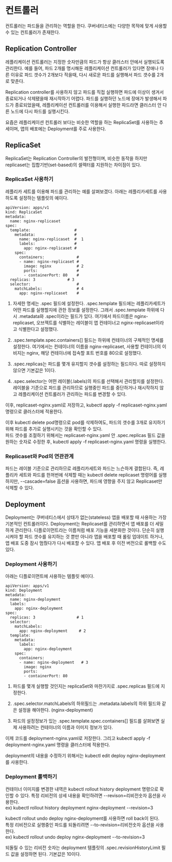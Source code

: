# 컨트롤러
컨트롤러는 파드들을 관리하는 역할을 한다. 쿠버네티스에는 다양한 목적에 맞게 사용할 수 있는 컨트롤러가 존재한다.  

## Replication Controller
레플리케이션 컨트롤러는 지정한 숫자만큼의 파드가 항상 클러스터 안에서 실행되도록 관리한다. 예를 들어, 파드 2개를 명시해둔
레플리케이션 컨트롤러가 있다면 장애나 다른 이유로 파드 갯수가 2개보다 적을때, 다시 새로운 파드를 실행해서 파드 갯수를 2개로 맞춘다.  
  
Replication controller를 사용하지 않고 파드를 직접 실행하면 파드에 이상이 생겨서 종료되거나 삭제됐을때 재시작하기 어렵다. 파드를 실행하던 노드에
장애가 발생해서 파드가 종료되었을때, 레플리케이션 컨트롤러를 이용해서 실행한 파드라면 클러스터 안 다른 노드에 다시 파드를 실행시킨다.  
  
요즘은 레플리케이션 컨트롤러 보다는 비슷한 역할을 하는 ReplicaSet를 사용하는 추세이며, 앱의 배포에는 Deployment를 주로 사용한다.  

## ReplicaSet
ReplicaSet는 Replication Controller의 발전형이며, 비슷한 동작을 하지만 replicaset는 집합기반(set-based)의 셀렉터를 지원하는 차이점이 있다.
### ReplicaSet 사용하기
레플리카 세트를 이용해 파드를 관리하는 예를 살펴보겠다. 아래는 레플리카세트를 사용하도록 설정하는 템플릿의 예이다.

~~~
apiVersion: apps/v1
kind: ReplicaSet
metadata:                        
  name: nginx-replicaset
spec:
  template:                   #
    metadata:                 #
      name: nginx-replicaset  #  1
      labels:                 #         
        app: nginx-replicaset #      
    spec:
      containers:              #
      - name: nginx-replicaset #
        image: nginx           # 2
        ports:                 #
        - containerPort: 80    #
  replicas: 3              # 3
  selector:                    #
    matchLabels:               # 4
      app: nginx-replicaset    # 
~~~
  
1. 자세한 명세는 .spec 필드에 설정한다. .spec.template 필드에는 레플리카세트가 어떤 파드를 실행할지에 관한 정보를 설정한다. 그래서 .spec.template
하위에 다시 .metadata와 .spec이라는 필드가 있다. 여기에서 파드이름은 nginx-replicaset, 오브젝트를 식별하는 레이블이 앱 컨테이너고 nginx-replicaset이라고 
식별한다고 설정했다.   
  
2. .spec.template.spec.containers[] 필드는 하위에 컨테이너의 구체적인 명세를 설정한다. 여기에서는 컨테이너의 이름을 nginx-replicaset, 사용할 컨테이너의
이비지는 nginx, 해당 컨테이너에 접속할 포트 번호를 80으로 설정했다.  
  
3. .spec.replicas는 파드를 몇개 유지할지 갯수를 설정하는 필드이다. 따로 설정하지 않으면 기본값은 1이다.  
  
4. .spec.selector는 어떤 레이블(.labels)의 파드를 선택해서 관리할지를 설정한다. 레이블을 기준으로 파드를 관리하므로 실행중인 파드를 중단하거나 재시작하지 않고
레플리케이션 컨트롤러가 관리하는 파드를 변경할 수 있다.  
  
이후, replicaset-nginx.yaml로 저장하고, kubectl apply -f replicaset-nginx.yaml 명령으로 클러스터에 적용한다.  

이후 kubectl delete pod명령으로 pod를 삭제하여도, 파드의 갯수를 3개로 유지하기 위해 파드를 추가로 실행시키는 것을 확인할 수 있다.  
파드 갯수를 조절하기 위해서는 replicaset-nginx.yaml 안 .spec.replicas 필드 값을 원하는 숫자로 수정한 후, kubectl apply -f replicaset-nginx.yaml 명령을 실행한다.  


### Replicaset와 Pod의 연관관계
파드는 레이블 기준으로 관리하므로 레플리카세트와 파드는 느슨하게 결합된다. 즉, 레플리카 세트와 파드를 한꺼번에 삭제할 때는 kubectl delete replicaset 명령어를 실행하지만,
--cascade=false 옵션을 사용하면, 파드에 영향을 주지 않고 Replicaset만 삭제할 수 있다.  


## Deployment
Deployment는 쿠버네티스에서 상태가 없는(stateless) 앱을 배포할 때 사용하는 가장 기본적인 컨트롤러이다. Deployment는 Replicaset를 관리하면서
앱 배포를 더 세밀하게 관리한다. 디플로이먼트라는 이름처럼 배포 기능을 세분화한 것이다. 단순히 실행시켜야 할 파드 갯수를 유지하는 것 뿐만 아니라
앱을 배포할 때 롤링 업데이트 하거나, 앱 배포 도중 잠시 멈췄다가 다시 배포할 수 있다. 앱 배포 후 이전 버전으로 롤백할 수도 있다.  

### Deployment 사용하기
아래는 디플로이먼트에 사용하는 템플릿 예이다.

~~~
apiVersion: apps/v1
kind: Deployment
metadata:
  name: nginx-deployment
  labels:
    app: nginx-deployment
spec:
  replicas: 3                  # 1
  selector:
    matchLabels:
      app: nginx-deployment     # 2
  template:
    metadata:
      labels:
        app: nginx-deployment
    spec:
      containers:
      - name: nginx-deployment   # 3
        image: nginx
        ports:
        - containerPort: 80
~~~

1. 파드를 몇개 실행할 것인지는 replicaSet와 마찬가지로 .spec.replicas 필드에 지정한다.  

2. .spec.selector.matchLabels의 하위필드는 .metadata.labels의 하위 필드와 같은 설정을 해야한다. (nginx-deployment)  

3. 파드의 설정정보가 있는 .spec.template.spec.containers[] 필드를 살펴보면 실제 사용하려는 컨테이너의 이름과 이미지 정보가 있다.  

이제 코드를 deployment-nginx.yaml로 저장한다. 그리고 kubectl apply -f deployment-nginx.yaml 명령을 클러스터에 적용한다.  

deployment의 내용을 수정하기 위해서는 kubectl edit deploy nginx-deployment 를 사용한다.  

### Deployment 롤백하기
컨테이너 이미지를 변경한 내역은 kubectl rollout history deployment 명령으로 확인할 수 있다. 특정 리비전의 상세 내용을 확인하려면
--revison=리비전숫자 옵션을 사용한다.  
ex) kubectl rollout history deployment nginx-deployment --revision=3  
  
kubectl rollout undo deploy nginx-deployment를 사용하면 roll back이 된다.  
특정 리비전으로 실행중인 파드를 되돌리려면 --to-revision=리비전숫자 옵션을 사용한다.  
ex) kubectl rollout undo deploy nginx-deployment --to-revision=3  
  
되돌릴 수 있는 리비전 숫자는 deployment 템플릿의 .spec.revisionHistoryLimit 필드 값을 설정하면 된다. 기본값은 10이다.  










